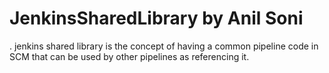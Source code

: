 # JenkinsSharedLibrary by Anil Soni
. jenkins shared library is the concept of having a common pipeline code in SCM that can be used by other pipelines as referencing it.
